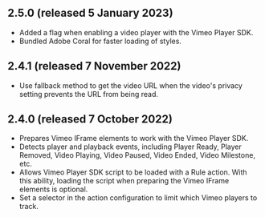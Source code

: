 2.5.0 (released 5 January 2023)
-------------------------------
- Added a flag when enabling a video player with the Vimeo Player SDK.
- Bundled Adobe Coral for faster loading of styles.

2.4.1 (released 7 November 2022)
--------------------------------

- Use fallback method to get the video URL when the video's privacy setting prevents the URL from being read.

2.4.0 (released 7 October 2022)
-------------------------------

- Prepares Vimeo IFrame elements to work with the Vimeo Player SDK.
- Detects player and playback events, including Player Ready, Player Removed, Video Playing, Video Paused, Video Ended, Video Milestone, etc.
- Allows Vimeo Player SDK script to be loaded with a Rule action. With this ability, loading the script when preparing the Vimeo IFrame elements is optional.
- Set a selector in the action configuration to limit which Vimeo players to track.
